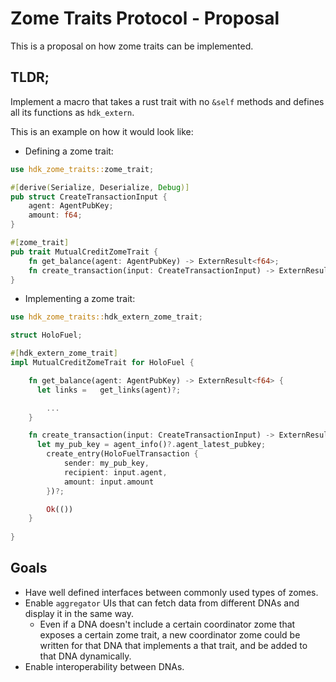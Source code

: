 # Zome Traits Protocol - Proposal

This is a proposal on how zome traits can be implemented.

## TLDR;

Implement a macro that takes a rust trait with no `&self` methods and defines all its functions as `hdk_extern`.

This is an example on how it would look like:

- Defining a zome trait:

```rust
use hdk_zome_traits::zome_trait;

#[derive(Serialize, Deserialize, Debug)]
pub struct CreateTransactionInput {
	agent: AgentPubKey;
	amount: f64;
}

#[zome_trait]
pub trait MutualCreditZomeTrait {
	fn get_balance(agent: AgentPubKey) -> ExternResult<f64>;
	fn create_transaction(input: CreateTransactionInput) -> ExternResult<()>;
}
```

- Implementing a zome trait:

```rust
use hdk_zome_traits::hdk_extern_zome_trait;

struct HoloFuel; 

#[hdk_extern_zome_trait]
impl MutualCreditZomeTrait for HoloFuel {

	fn get_balance(agent: AgentPubKey) -> ExternResult<f64> {
	  let links =	get_links(agent)?;

		...
	}

	fn create_transaction(input: CreateTransactionInput) -> ExternResult<()> {
	  let my_pub_key = agent_info()?.agent_latest_pubkey;
		create_entry(HoloFuelTransaction {
			sender: my_pub_key,
			recipient: input.agent,
			amount: input.amount
		})?;

		Ok(())
	}
	
}
```

## Goals

- Have well defined interfaces between commonly used types of zomes.
- Enable `aggregator` UIs that can fetch data from different DNAs and display it in the same way.
	- Even if a DNA doesn't include a certain coordinator zome that exposes a certain zome trait, a new coordinator zome could be written for that DNA that implements a that trait, and be added to that DNA dynamically.
- Enable interoperability between DNAs.